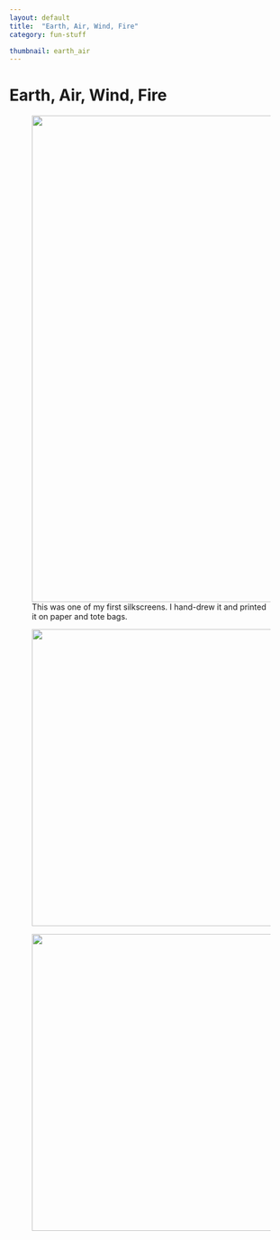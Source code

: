 ```yaml
---
layout: default
title:  "Earth, Air, Wind, Fire"
category: fun-stuff

thumbnail: earth_air
---
```


# Earth, Air, Wind, Fire

<figure>
	<img src="{{ site.baseurl}}/images/earth_air_01.jpg" width="790" height="862">
	<figcaption>This was one of my first silkscreens. I hand-drew it and printed it on paper and tote bags.</figcaption>
</figure>

<figure>
	<img src="{{ site.baseurl}}/images/earth_air_02.jpg" width="790" height="526">
</figure>

<figure>
	<img src="{{ site.baseurl}}/images/earth_air_03.jpg" width="790" height="526">
</figure>
